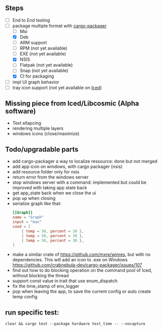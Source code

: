 ## Steps

- [ ] End to End testing
- [ ] package multiple format with [cargo-packager](https://github.com/crabnebula-dev/cargo-packager)
  - [ ] Msi
  - [x] Deb
  - [ ] ARM support
  - [ ] RPM (not yet available)
  - [ ] EXE (not yet available)
  - [x] NSIS
  - [ ] Flatpak (not yet available)
  - [ ] Snap (not yet available)
  - [x] CI for packaging
- [ ] impl UI graph behavior
- [ ] tray icon support (not yet available on [Iced](https://whimsical.com/roadmap-iced-7vhq6R35Lp3TmYH4WeYwLM))

## Missing piece from Iced/Libcosmic (Alpha software)

- Text ellapcing
- rendering multiple layers
- windows icons (close/maximize)

## Todo/upgradable parts

- add cargo-packager a way to localize ressource: done but not merged
- add app icon on windows, with cargo packager (nsis)
- add resource folder only for nsis
- return error from the windows server
- stop windows server with a command: implemented but could be improved with taking app state back
- get app_state back when we close the ui
- pop up when closing
- serialize graph like that:
  ```toml
  [[Graph]]
  name = "Graph"
  input = "max"
  cood = [
      { temp = 50, percent = 30 },
      { temp = 50, percent = 30 },
      { temp = 50, percent = 30 },
  ]
  ```
- make a similar crate of https://github.com/mxre/winres, but with no dependencies. This will add an icon to .exe on Windows https://github.com/crabnebula-dev/cargo-packager/issues/107
- find out how to do blocking operation on the command pool of Iced, without blocking the thread
- support const value in trait that use enum_dispatch
- fix the time_stamp of env_logger
- pop when leaving the app, to save the current config or auto create temp config

## run specific test:

```
clear && cargo test --package hardware test_time -- --nocapture
```
